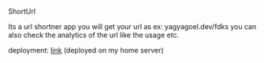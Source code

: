 ShortUrl

Its a url shortner app you will get your url as ex: yagyagoel.dev/fdks  you can also check the analytics of the url like the usage etc.

deployment: [link](https://shorturl.yagyagoel.dev) (deployed on my home server)
